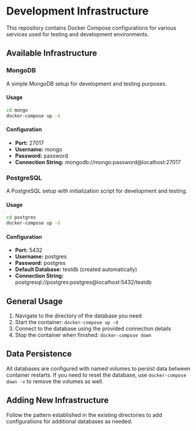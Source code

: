 # Development Infrastructure

This repository contains Docker Compose configurations for various services used for testing and development environments.

## Available Infrastructure

### MongoDB

A simple MongoDB setup for development and testing purposes.

#### Usage

```bash
cd mongo
docker-compose up -d
```

#### Configuration

- **Port:** 27017
- **Username:** mongo
- **Password:** password
- **Connection String:** mongodb://mongo:password@localhost:27017

### PostgreSQL

A PostgreSQL setup with initialization script for development and testing.

#### Usage

```bash
cd postgres
docker-compose up -d
```

#### Configuration

- **Port:** 5432
- **Username:** postgres
- **Password:** postgres
- **Default Database:** testdb (created automatically)
- **Connection String:** postgresql://postgres:postgres@localhost:5432/testdb

## General Usage

1. Navigate to the directory of the database you need
2. Start the container: `docker-compose up -d`
3. Connect to the database using the provided connection details
4. Stop the container when finished: `docker-compose down`

## Data Persistence

All databases are configured with named volumes to persist data between container restarts. If you need to reset the database, use `docker-compose down -v` to remove the volumes as well.

## Adding New Infrastructure

Follow the pattern established in the existing directories to add configurations for additional databases as needed.
